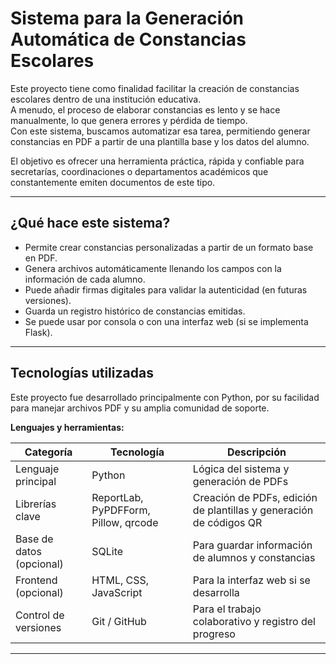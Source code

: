 # Sistema para la Generación Automática de Constancias Escolares

Este proyecto tiene como finalidad facilitar la creación de constancias escolares dentro de una institución educativa.  
A menudo, el proceso de elaborar constancias es lento y se hace manualmente, lo que genera errores y pérdida de tiempo.  
Con este sistema, buscamos automatizar esa tarea, permitiendo generar constancias en PDF a partir de una plantilla base y los datos del alumno.  

El objetivo es ofrecer una herramienta práctica, rápida y confiable para secretarías, coordinaciones o departamentos académicos que constantemente emiten documentos de este tipo.

---

## ¿Qué hace este sistema?

- Permite crear constancias personalizadas a partir de un formato base en PDF.  
- Genera archivos automáticamente llenando los campos con la información de cada alumno.  
- Puede añadir firmas digitales para validar la autenticidad (en futuras versiones).  
- Guarda un registro histórico de constancias emitidas.  
- Se puede usar por consola o con una interfaz web (si se implementa Flask).

---

## Tecnologías utilizadas

Este proyecto fue desarrollado principalmente con Python, por su facilidad para manejar archivos PDF y su amplia comunidad de soporte.  

**Lenguajes y herramientas:**

| Categoría | Tecnología | Descripción |
|------------|-------------|-------------|
| Lenguaje principal | Python | Lógica del sistema y generación de PDFs |
| Librerías clave | ReportLab, PyPDFForm, Pillow, qrcode | Creación de PDFs, edición de plantillas y generación de códigos QR |
| Base de datos (opcional) | SQLite | Para guardar información de alumnos y constancias |
| Frontend (opcional) | HTML, CSS, JavaScript | Para la interfaz web si se desarrolla |
| Control de versiones | Git / GitHub | Para el trabajo colaborativo y registro del progreso |

---